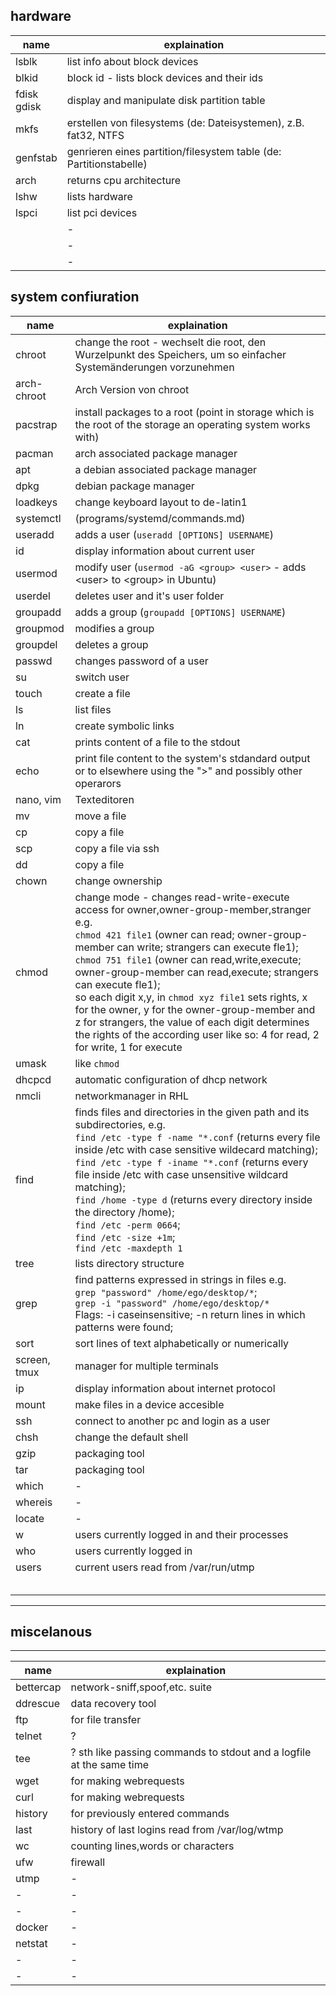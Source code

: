 ## hardware
| name           | explaination                                                       |
| -------------- | ------------------------------------------------------------------ |
| lsblk          | list info about block devices                                      |
| blkid          | block id - lists block devices and their ids                       |
| fdisk<br>gdisk | display and manipulate disk partition table                        |
| mkfs           | erstellen von filesystems (de: Dateisystemen), z.B. fat32, NTFS    |
| genfstab       | genrieren eines partition/filesystem table (de: Partitionstabelle) |
| arch           | returns cpu architecture                                           |
| lshw           | lists hardware                                                     |
| lspci          | list pci devices                                                   |
|                | -                                                                  |
|                | -                                                                  |
|                | -                                                                  |

## system confiuration
| name         | explaination                                                                                                                                                                                                                                                                                                                                                                                                                                                                                                                                                        |
| ------------ | ------------------------------------------------------------------------------------------------------------------------------------------------------------------------------------------------------------------------------------------------------------------------------------------------------------------------------------------------------------------------------------------------------------------------------------------------------------------------------------------------------------------------------------------------------------------- |
| chroot       | change the root - wechselt die root, den Wurzelpunkt des Speichers, um so einfacher Systemänderungen vorzunehmen                                                                                                                                                                                                                                                                                                                                                                                                                                                    |
| arch-chroot  | Arch Version von chroot                                                                                                                                                                                                                                                                                                                                                                                                                                                                                                                                             |
| pacstrap     | install packages to a root (point in storage which is the root of the storage an operating system works with)                                                                                                                                                                                                                                                                                                                                                                                                                                                       |
| pacman       | arch associated package manager                                                                                                                                                                                                                                                                                                                                                                                                                                                                                                                                     |
| apt          | a debian associated package manager                                                                                                                                                                                                                                                                                                                                                                                                                                                                                                                                 |
| dpkg         | debian package manager                                                                                                                                                                                                                                                                                                                                                                                                                                                                                                                                              |
| loadkeys     | change keyboard layout to de-latin1                                                                                                                                                                                                                                                                                                                                                                                                                                                                                                                                 |
| systemctl    | (programs/systemd/commands.md)                                                                                                                                                                                                                                                                                                                                                                                                                                                                                                                                      | organiser for services and able to alter the power state of machine |
| useradd      | adds a user (`useradd [OPTIONS] USERNAME`)                                                                                                                                                                                                                                                                                                                                                                                                                                                                                                                          |
| id           | display information about current user                                                                                                                                                                                                                                                                                                                                                                                                                                                                                                                              |
| usermod      | modify user (`usermod -aG <group> <user>` - adds \<user> to \<group> in Ubuntu)                                                                                                                                                                                                                                                                                                                                                                                                                                                                                     |
| userdel      | deletes user and it's user folder                                                                                                                                                                                                                                                                                                                                                                                                                                                                                                                                   |
| groupadd     | adds a group (`groupadd [OPTIONS] USERNAME`)                                                                                                                                                                                                                                                                                                                                                                                                                                                                                                                        |
| groupmod     | modifies a group                                                                                                                                                                                                                                                                                                                                                                                                                                                                                                                                                    |
| groupdel     | deletes a group                                                                                                                                                                                                                                                                                                                                                                                                                                                                                                                                                     |
| passwd       | changes password of a user                                                                                                                                                                                                                                                                                                                                                                                                                                                                                                                                          |
| su           | switch user                                                                                                                                                                                                                                                                                                                                                                                                                                                                                                                                                         |
| touch        | create a file                                                                                                                                                                                                                                                                                                                                                                                                                                                                                                                                                       |
| ls           | list files                                                                                                                                                                                                                                                                                                                                                                                                                                                                                                                                                          |
| ln           | create symbolic links                                                                                                                                                                                                                                                                                                                                                                                                                                                                                                                                               |
| cat          | prints content of a file to the stdout                                                                                                                                                                                                                                                                                                                                                                                                                                                                                                                              |
| echo         | print file content to the system's stdandard output or to elsewhere using the ">" and possibly other operarors                                                                                                                                                                                                                                                                                                                                                                                                                                                      |
| nano, vim    | Texteditoren                                                                                                                                                                                                                                                                                                                                                                                                                                                                                                                                                        |
| mv           | move a file                                                                                                                                                                                                                                                                                                                                                                                                                                                                                                                                                         |
| cp           | copy a file                                                                                                                                                                                                                                                                                                                                                                                                                                                                                                                                                         |
| scp          | copy a file via ssh                                                                                                                                                                                                                                                                                                                                                                                                                                                                                                                                                 |
| dd           | copy a file                                                                                                                                                                                                                                                                                                                                                                                                                                                                                                                                                         |
| chown        | change ownership                                                                                                                                                                                                                                                                                                                                                                                                                                                                                                                                                    |
| chmod        | change mode - changes read-write-execute access for owner,owner-group-member,stranger e.g.</br>`chmod 421 file1` (owner can read; owner-group-member can write; strangers can execute fle1);</br>`chmod 751 file1` (owner can read,write,execute; owner-group-member can read,execute; strangers can execute fle1);</br>so each digit x,y, in `chmod xyz file1` sets rights, x for the owner, y for the owner-group-member and z for strangers, the value of each digit determines the rights of the according user like so: 4 for read, 2 for write, 1 for execute |
| umask        | like `chmod`                                                                                                                                                                                                                                                                                                                                                                                                                                                                                                                                                        |
| dhcpcd       | automatic configuration of dhcp network                                                                                                                                                                                                                                                                                                                                                                                                                                                                                                                             |
| nmcli        | networkmanager in RHL                                                                                                                                                                                                                                                                                                                                                                                                                                                                                                                                               |
| find         | finds files and directories in the given path and its subdirectories, e.g.</br>`find /etc -type f -name "*.conf` (returns every file inside /etc with case sensitive wildecard matching);</br>`find /etc -type f -iname "*.conf` (returns every file inside /etc with case unsensitive wildcard matching);</br>`find /home -type d` (returns every directory inside the directory /home);</br>`find /etc -perm 0664`;</br> `find /etc -size +1m`;</br>`find /etc -maxdepth 1`                                                                                       |
| tree         | lists directory structure                                                                                                                                                                                                                                                                                                                                                                                                                                                                                                                                           |
| grep         | find patterns expressed in strings in files e.g.</br>`grep "password" /home/ego/desktop/*`;</br>`grep -i "password" /home/ego/desktop/*`</br>Flags: -i caseinsensitive; -n return lines in which patterns were found;                                                                                                                                                                                                                                                                                                                                               |
| sort         | sort lines of text alphabetically or numerically                                                                                                                                                                                                                                                                                                                                                                                                                                                                                                                    |
| screen, tmux | manager for multiple terminals                                                                                                                                                                                                                                                                                                                                                                                                                                                                                                                                      |
| ip           | display information about internet protocol                                                                                                                                                                                                                                                                                                                                                                                                                                                                                                                         |
| mount        | make files in a device accesible                                                                                                                                                                                                                                                                                                                                                                                                                                                                                                                                    |
| ssh          | connect to another pc and login as a user                                                                                                                                                                                                                                                                                                                                                                                                                                                                                                                           |
| chsh         | change the default shell                                                                                                                                                                                                                                                                                                                                                                                                                                                                                                                                            |
| gzip         | packaging tool                                                                                                                                                                                                                                                                                                                                                                                                                                                                                                                                                      |
| tar          | packaging tool                                                                                                                                                                                                                                                                                                                                                                                                                                                                                                                                                      |
| which        | -                                                                                                                                                                                                                                                                                                                                                                                                                                                                                                                                                                   |
| whereis      | -                                                                                                                                                                                                                                                                                                                                                                                                                                                                                                                                                                   |
| locate       | -                                                                                                                                                                                                                                                                                                                                                                                                                                                                                                                                                                   |
| w            | users currently logged in and their processes                                                                                                                                                                                                                                                                                                                                                                                                                                                                                                                       |
| who          | users currently logged in                                                                                                                                                                                                                                                                                                                                                                                                                                                                                                                                           |
| users        | current users read from /var/run/utmp                                                                                                                                                                                                                                                                                                                                                                                                                                                                                                                               |
|              |                                                                                                                                                                                                                                                                                                                                                                                                                                                                                                                                                                     |
|              |                                                                                                                                                                                                                                                                                                                                                                                                                                                                                                                                                                     |
|              |                                                                                                                                                                                                                                                                                                                                                                                                                                                                                                                                                                     |
|              |                                                                                                                                                                                                                                                                                                                                                                                                                                                                                                                                                                     |
|              |                                                                                                                                                                                                                                                                                                                                                                                                                                                                                                                                                                     |


---


## miscelanous
---
| name      | explaination                                                         |
| --------- | -------------------------------------------------------------------- |
| bettercap | network-sniff,spoof,etc. suite                                       |
| ddrescue  | data recovery tool                                                   |
| ftp       | for file transfer                                                    |
| telnet    | ?                                                                    |
| tee       | ? sth like passing commands to stdout and a logfile at the same time |
| wget      | for making webrequests                                               |
| curl      | for making webrequests                                               |
| history   | for previously entered commands                                      |
| last      | history of last logins read from /var/log/wtmp                       |
| wc        | counting lines,words or characters                                   |
| ufw       | firewall                                                             |
| utmp      | -                                                                    |
| -         | -                                                                    |
| -         | -                                                                    |
| docker    | -                                                                    |
| netstat   | -                                                                    |
| -         | -                                                                    |
| -         | -                                                                    |
